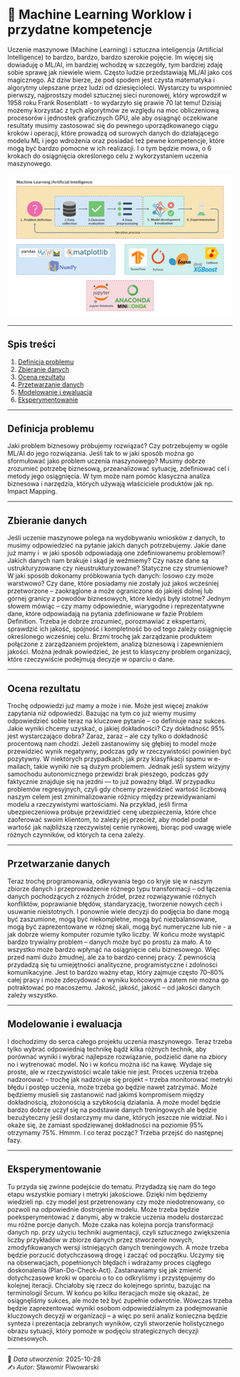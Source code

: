 
# 📘 Machine Learning Worklow i przydatne kompetencje


Uczenie maszynowe (Machine Learning) i sztuczna inteligencja (Artificial Intelligence) to bardzo, bardzo, bardzo szerokie pojęcie. Im więcej się dowiaduję o ML/AI, im bardziej wchodzę w szczegóły, tym bardziej zdaję sobie sprawę jak niewiele wiem. Często ludzie przedstawiają ML/AI jako coś magicznego. Aż dziw bierze, że pod spodem jest czysta matematyka i algorytmy ulepszane przez ludzi od dziesięcioleci. Wystarczy tu wspomnieć pierwszy, najprostszy model sztucznej sieci nuronowej, który wprowdził w 1958 roku Frank Rosenblatt - to wydarzyło się prawie 70 lat temu!
Dzisiaj możemy korzystać z tych algorytmów ze względu na moc obliczeniową procesorów i jednostek graficznych GPU, ale aby osiągnąć oczekiwane resultaty musimy zastosować się do pewnego uporządkowanego ciągu kroków i operacji, które prowadzą od surowych danych do działającego modelu ML i jego wdrożenia oraz posiadać też pewne kompetencje, które mogą być bardzo pomocne w ich realizacji. I o tym będzie mowa, o 6 krokach do osiągnięcia określonego celu z wykorzystaniem uczenia maszynowego.


![Machine Learning Workflow](./images/ML_Workflow.png)

---

## Spis treści
1. [Definicja problemu](#definicja-problemu)
2. [Zbieranie danych](#zbieranie-danych)
3. [Ocena rezultatu](#ocena-rezultatu)
4. [Przetwarzanie danych](#przetwarzanie-danych)
5. [Modelowanie i ewaluacja](#modelowanie-i-ewaluacja)
6. [Eksperymentowanie](#eksperymentowanie)
---

## **Definicja problemu**
Jaki problem biznesowy próbujemy rozwiązać? Czy potrzebujemy w ogóle ML/AI do jego rozwiązania. Jeśli tak to w jaki sposób można go sformułować jako problem uczenia maszynowego?
Musimy dobrze zrozumieć potrzebę biznesową, przeanalizować sytuację, zdefiniować cel i metody jego osiągnięcia. W tym może nam pomóc klasyczna analiza biznesowa i narzędzia, których używają właściciele produktów jak np. Impact Mapping.


---

## **Zbieranie danych**
Jeśli uczenie maszynowe polega na wydobywaniu wniosków z danych, to musimy odpowiedzieć na pytanie jakich danych potrzebujemy. Jakie dane już mamy i  w jaki sposób odpowiadają one zdefiniowanemu problemowi? Jakich danych nam brakuje i skąd je weźmiemy? Czy nasze dane są ustrukturyzowane czy nieustrukturyzowane? Statyczne czy strumieniowe? W jaki sposób dokonamy próbkowania tych danych: losowo czy może warstwowo? Czy dane, które posiadamy nie zostały już jakoś wcześniej przetworzone – zaokrąglone a może ograniczone do jakiejś dolnej lub górnej granicy z powodów biznesowych, które kiedyś były istotne? Jednym słowem mówiąc – czy mamy odpowiednie, wiarygodne i reprezentatywne dane, które odpowiadają na pytania zdefiniowane w fazie Problem Definition. Trzeba je dobrze zrozumieć, porozmawiać z ekspertami, sprawdzić ich jakość, spójność i kompletność bo od tego zależy osiągnięcie określonego wcześniej celu. Brzmi trochę jak zarządzanie produktem połączone z zarządzaniem projektem, analizą biznesową i zapewnieniem jakości. Można jednak powiedzieć, że jest to klasyczny problem organizacji, które rzeczywiście podejmują decyzje w oparciu o dane.


---

## **Ocena rezultatu**
Trochę odpowiedzi już mamy a może i nie. Może jest więcej znaków zapytania niż odpowiedzi. Bazując na tym co już wiemy musimy odpowiedzieć sobie teraz na kluczowe pytanie – co definiuje nasz sukces. Jakie wyniki chcemy uzyskać, o jakiej dokładności? Czy dokładność 95% jest wystarczająco dobra?
Zaraz, zaraz – ale czy tylko o dokładność procentową nam chodzi. Jeżeli zastanowimy się głębiej to model może przewidzieć wynik negatywny, podczas gdy w rzeczywistości powinien być pozytywny.
W niektórych przypadkach, jak przy klasyfikacji spamu w e-mailach, takie wyniki nie są dużym problemem. Jednak jeśli system wizyjny samochodu autonomicznego przewidzi brak pieszego, podczas gdy faktycznie znajduje się na jezdni — to już poważny błąd.
W przypadku problemów regresyjnych, czyli gdy chcemy przewidzieć wartość liczbową naszym celem jest zminimalizowanie różnicy między przewidywaniami modelu a rzeczywistymi wartościami. Na przykład, jeśli firma ubezpieczeniowa próbuje przewidzieć cenę ubezpieczenia, które chce zaoferować swoim klientom, to zależy jej przecież, aby model podał wartość jak najbliższą rzeczywistej cenie rynkowej, biorąc pod uwagę wiele różnych czynników, od których ta cena zależy.


---

## **Przetwarzanie danych**
Teraz trochę programowania, odkrywania tego co kryje się w naszym zbiorze danych i przeprowadzenie różnego typu transformacji – od łączenia danych pochodzących z różnych źródeł, przez rozwiązywanie różnych konfliktów, poprawianie błędów, standaryzację, tworzenie nowych cech i usuwanie nieistotnych. I ponownie wiele decyzji do podjęcia bo dane mogą być zaszumione, mogą być niekompletne, mogą być niezbalansowane, mogą być zaprezentowane w różnej skali, mogą być numeryczne lub nie - a jak dobrze wiemy komputer rozumie tylko liczby.
W końcu może wystąpić bardzo trywialny problem – danych może być po prostu za mało. A to wszystko może bardzo wpłynąć na osiągnięcie celu biznesowego. Więc przed nami dużo żmudnej, ale za to bardzo cennej pracy. Z pewnością przydadzą się tu umiejętności analityczne, programistyczne i zdolności komunikacyjne. Jest to bardzo ważny etap, który zajmuje często 70–80% całej pracy i może zdecydować o wyniku końcowym a zatem nie można go potraktować po macoszemu. Jakość, jakość, jakość – od jakości danych zależy wszystko.


---

## **Modelowanie i ewaluacja**
I dochodzimy do serca całego projektu uczenia maszynowego. Teraz trzeba tylko wybrać odpowiednią technikę bądź kilka różnych technik, aby porównać wyniki i wybrać najlepsze rozwiązanie, podzielić dane na zbiory no i wytrenować model. No i w końcu można iść na kawę. Wydaje się proste, ale w rzeczywistości wcale takie nie jest. Proces uczenia trzeba nadzorować – trochę jak nadzoruje się projekt – trzeba monitorować metryki błędu i postęp uczenia, może trzeba go będzie nawet zatrzymać. Może będziemy musieli się zastanowić nad jakimś kompromisem między dokładnością, złożonością a szybkością działania. A może model będzie bardzo dobrze uczył się na podstawie danych treningowych ale będzie bezużyteczny jeśli dostarczymy mu dane, których jeszcze nie widział. No i okaże się, że zamiast spodziewanej dokładności na poziomie 95% otrzymamy 75%. Hmmm. I co teraz począć? Trzeba przejść do następnej fazy.


---

## **Eksperymentowanie**
Tu przyda się zwinne podejście do tematu. Przydadzą się nam do tego etapu wszystkie pomiary i metryki jakościowe. Dzięki nim będziemy wiedzieli np. czy model jest przetrenowany czy może niedotrenowany, co pozwoli na odpowiednie dostrojenie modelu. Może trzeba będzie poeksperymentować z danymi, aby w trakcie uczenia modelu dostarczać mu różne porcje danych. Może czaka nas kolejna porcja transformacji danych np. przy użyciu techniki augmentacji, czyli sztucznego zwiększenia liczby przykładów w zbiorze danych przez stworzenie nowych, zmodyfikowanych wersji istniejących danych treningowych. A może trzeba będzie porzucić dotychczasową drogę i zacząć od początku. Uczymy się na obserwacjach, popełnionych błędach i wdrażamy proces ciągłego doskonalenia (Plan-Do-Check-Act). Zastanawiamy się jak zmienić dotychczasowe kroki w oparciu o to co odkryliśmy i przystępujemy do kolejnej iteracji. Chciałoby się rzecz do kolejnego sprintu, bazując na terminologii Srcum. W końcu po kilku iteracjach może się okazać, że osiągnęliśmy sukces, ale może też być zupełnie odwrotnie. Wówczas trzeba będzie zaprezentować wyniki osobom odpowiedzialnym za podejmowanie kluczowych decyzji w organizacji – a więc po serii analiz konieczna będzie synteza i prezentacja zebranych wyników, czyli stworzenie holistycznego obrazu sytuacji, który pomoże w podjęciu strategicznych decyzji biznesowych.


---

📅 _Data utworzenia:_ 2025-10-28  
✍️ _Autor:_ Sławomir Piwowarski



